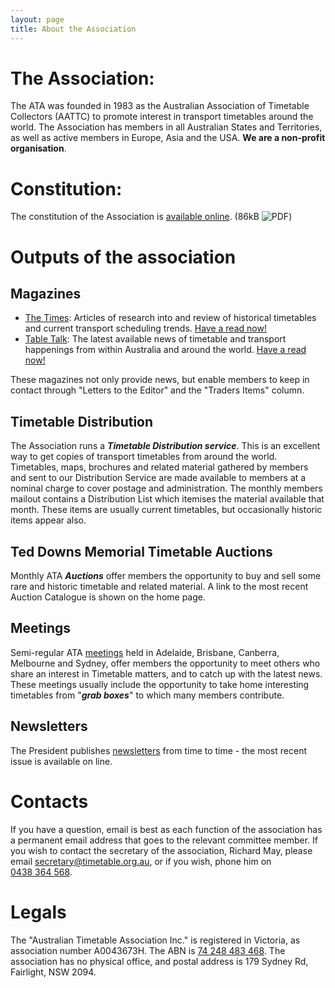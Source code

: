 ```yaml
---
layout: page
title: About the Association
---
```

# The Association:
The ATA was founded in 1983 as the Australian Association of Timetable Collectors (AATTC) to promote interest in transport timetables around the world. The Association has members in all Australian States and Territories, as well as active members in Europe, Asia and the USA.
**We are a non-profit organisation**.

# Constitution:
The constitution of the Association is [available online](Modelrules.pdf). (86kB ![PDF](https://efb778d9cbba3f4c5d31-2a2416132ea09b6c13760470ead1b56d.ssl.cf1.rackcdn.com/pdficon.svg))

# Outputs of the association

## Magazines
* [<span class="TimesLogo">The Times</span>](times.html): Articles of research into and review of historical timetables and current transport scheduling trends. [Have a read now!](times.html)
* [<span class="TableTalkLogo">Table Talk</span>](ttalk.html): The latest available news of timetable and transport happenings from within Australia and around the world. [Have a read now!](ttalk.html)

These magazines not only provide news, but enable members to keep in contact through "Letters to the Editor" and the "Traders Items" column.

## Timetable Distribution
The Association runs a **_Timetable Distribution service_**. This is an excellent way to get copies of transport timetables from around the world. Timetables, maps, brochures and related material gathered by members and sent to our Distribution Service are made available to members at a nominal charge to cover postage and administration. The monthly members mailout contains a Distribution List which itemises the material available that month. These items are usually current timetables, but occasionally historic items appear also.

## Ted Downs Memorial Timetable Auctions
Monthly ATA **_Auctions_** offer members the opportunity to buy and sell some rare and historic timetable and related material. A link to the most recent Auction Catalogue is shown on the home page.

## Meetings
Semi-regular ATA [meetings](meetings.html) held in Adelaide, Brisbane, Canberra, Melbourne and
Sydney, offer members the opportunity to meet others who share an interest in
Timetable matters, and to catch up with the latest news. These meetings usually
include the opportunity to take home interesting timetables from "**_grab boxes_**" to which many members contribute.

## Newsletters
The President publishes [newsletters](membnews.html) from time to time - the most recent issue is available on line.

# Contacts
If you have a question, email is best as each function of the association has a
permanent email address that goes to the relevant committee member.
If you wish to contact the secretary of the association, Richard May,
please email [secretary@timetable.org.au](mailto:secretary@timetable.org.au),
or if you wish, phone him on [0438&nbsp;364&nbsp;568](tel:+61438364568).

# Legals
The "Australian Timetable Association Inc." is registered in Victoria, as association number A0043673H.
The ABN is [74&nbsp;248&nbsp;483&nbsp;468](https://abr.business.gov.au/ABN/View?abn=74248483468).
The association has no physical office, and postal address is 179 Sydney Rd, Fairlight, NSW 2094.
